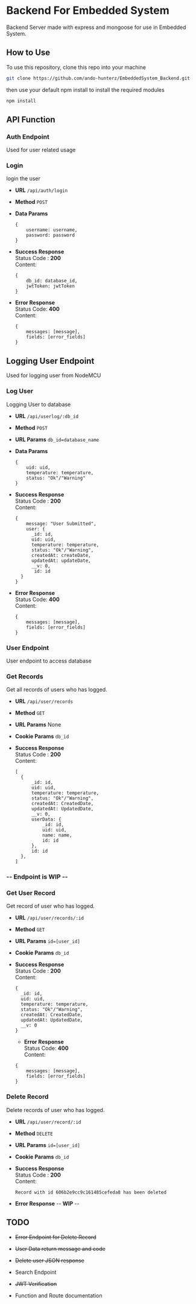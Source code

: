 # Backend For Embedded System

Backend Server made with express and mongoose for use in Embedded System.

## How to Use

To use this repository, clone this repo into your machine

```bash
git clone https://github.com/ando-hunterz/EmbeddedSystem_Backend.git
```

then use your default npm install to install the required modules

```bash
npm install
```

## API Function

### Auth Endpoint

Used for user related usage

### Login

login the user

* **URL**
 `/api/auth/login`
* **Method**
  `POST`
* **Data Params**

  ```json5
  {
      username: username,
      password: password
  }
  ```

* **Success Response**\
  Status Code : **200**\
  Content:

  ```json5
  {
      db_id: database_id, 
      jwtToken: jwtToken
  }
  ```

* **Error Response**\
  Status Code: **400**\
  Content:

  ```json5
  { 
      messages: [message], 
      fields: [error_fields] 
  }
  ```

## Logging User Endpoint

Used for logging user from NodeMCU

### Log User

Logging User to database

* **URL**
 `/api/userlog/:db_id`
* **Method**
  `POST`
* **URL Params**
  ``db_id=database_name``
* **Data Params**

  ```json5
  {
      uid: uid,
      temperature: temperature,
      status: "Ok"/"Warning"
  }
  ```

* **Success Response**\
  Status Code : **200**\
  Content:

  ```json5
  {
      message: "User Submitted", 
      user: {
        _id: id,
        uid: uid,
        temperature: temperature,
        status: "Ok"/"Warning",
        createdAt: createDate,
        updatedAt: updateDate,
        __v: 0,
         id: id
    }
  }
  ```

* **Error Response**\
  Status Code: **400**\
  Content:

  ```json5
  { 
      messages: [message], 
      fields: [error_fields] 
  }
  ```

### User Endpoint

User endpoint to access database

### Get Records

Get all records of users who has logged.

* **URL**
 `/api/user/records`
* **Method**
  `GET`
* **URL Params**
  None
* **Cookie Params**
  `db_id`
* **Success Response**\
  Status Code : **200**\
  Content:

  ```json5
  [
    {
        _id: id,
        uid: uid,
        temperature: temperature,
        status: "Ok"/"Warning",
        createdAt: CreatedDate,
        updatedAt: UpdatedDate,
        __v: 0,
        userData: {
            _id: id,
            uid: uid,
            name: name,
            id: id
        },
        id: id
    },
  ]
  ```

### -- Endpoint is WIP --
### Get User Record

Get record of user who has logged.

* **URL**
 `/api/user/records/:id`
* **Method**
  `GET`
* **URL Params**
  `id=[user_id]`
* **Cookie Params**
  `db_id`
* **Success Response**\
  Status Code : **200**\
  Content:

  ```json5
  {
    _id: id,
    uid: uid,
    temperature: temperature,
    status: "Ok"/"Warning",
    createdAt: CreatedDate,
    updatedAt: UpdatedDate,
    __v: 0
  }
  ```

  * **Error Response**\
  Status Code: **400**\
  Content:

  ```json5
  { 
      messages: [message], 
      fields: [error_fields] 
  }
  ```

### Delete Record

Delete records of user who has logged.

* **URL**
 `/api/user/record/:id`
* **Method**
  `DELETE`
* **URL Params**
  `id=[user_id]`
* **Cookie Params**
  `db_id`
* **Success Response**\
  Status Code : **200**\
  Content:

  `Record with id 606b2e9cc9c161485cefeda8 has been deleted`

* **Error Response**
  -- **WIP** --

## TODO

* ~~Error Endpoint for Delete Record~~

* ~~User Data return message and code~~

* ~~Delete user JSON response~~

* Search Endpoint

* ~~JWT Verification~~

* Function and Route documentation
